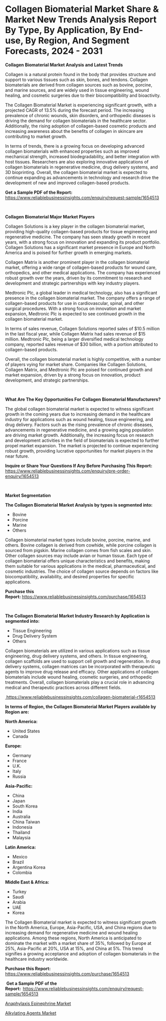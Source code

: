 <p><h1>Collagen Biomaterial Market Share & Market New Trends Analysis Report By Type, By Application, By End-use, By Region, And Segment Forecasts, 2024 - 2031</h1></p><p><strong>Collagen Biomaterial Market Analysis and Latest Trends</strong></p>
<p><p>Collagen is a natural protein found in the body that provides structure and support to various tissues such as skin, bones, and tendons. Collagen biomaterials are derived from collagen sources such as bovine, porcine, and marine sources, and are widely used in tissue engineering, wound healing, and cosmetic surgeries due to their biocompatibility and bioactivity. </p><p>The Collagen Biomaterial Market is experiencing significant growth, with a projected CAGR of 13.5% during the forecast period. The increasing prevalence of chronic wounds, skin disorders, and orthopedic diseases is driving the demand for collagen biomaterials in the healthcare sector. Additionally, the rising adoption of collagen-based cosmetic products and increasing awareness about the benefits of collagen in skincare are contributing to market growth.</p><p>In terms of trends, there is a growing focus on developing advanced collagen biomaterials with enhanced properties such as improved mechanical strength, increased biodegradability, and better integration with host tissues. Researchers are also exploring innovative applications of collagen biomaterials in regenerative medicine, drug delivery systems, and 3D bioprinting. Overall, the collagen biomaterial market is expected to continue expanding as advancements in technology and research drive the development of new and improved collagen-based products.</p></p>
<p><strong>Get a Sample PDF of the Report:&nbsp;</strong> <a href="https://www.reliablebusinessinsights.com/enquiry/request-sample/1654513">https://www.reliablebusinessinsights.com/enquiry/request-sample/1654513</a></p>
<p>&nbsp;</p>
<p><strong>Collagen Biomaterial Major Market Players</strong></p>
<p><p>Collagen Solutions is a key player in the collagen biomaterial market, providing high-quality collagen-based products for tissue engineering and regenerative medicine. The company has seen steady growth in recent years, with a strong focus on innovation and expanding its product portfolio. Collagen Solutions has a significant market presence in Europe and North America and is poised for further growth in emerging markets.</p><p>Collagen Matrix is another prominent player in the collagen biomaterial market, offering a wide range of collagen-based products for wound care, orthopedics, and other medical applications. The company has experienced robust growth over the years, driven by its commitment to research and development and strategic partnerships with key industry players.</p><p>Medtronic Plc, a global leader in medical technology, also has a significant presence in the collagen biomaterial market. The company offers a range of collagen-based products for use in cardiovascular, spinal, and other surgical procedures. With a strong focus on innovation and market expansion, Medtronic Plc is expected to see continued growth in the collagen biomaterial market.</p><p>In terms of sales revenue, Collagen Solutions reported sales of $10.5 million in the last fiscal year, while Collagen Matrix had sales revenue of $15 million. Medtronic Plc, being a larger diversified medical technology company, reported sales revenue of $30 billion, with a portion attributed to collagen-based products.</p><p>Overall, the collagen biomaterial market is highly competitive, with a number of players vying for market share. Companies like Collagen Solutions, Collagen Matrix, and Medtronic Plc are poised for continued growth and market expansion, driven by a strong focus on innovation, product development, and strategic partnerships.</p></p>
<p>&nbsp;</p>
<p><strong>What Are The Key Opportunities For Collagen Biomaterial Manufacturers?</strong></p>
<p><p>The global collagen biomaterial market is expected to witness significant growth in the coming years due to increasing demand in the healthcare industry for applications such as wound healing, tissue engineering, and drug delivery. Factors such as the rising prevalence of chronic diseases, advancements in regenerative medicine, and a growing aging population are driving market growth. Additionally, the increasing focus on research and development activities in the field of biomaterials is expected to further propel market expansion. The market is projected to continue experiencing robust growth, providing lucrative opportunities for market players in the near future.</p></p>
<p><strong>Inquire or Share Your Questions If Any Before Purchasing This Report:</strong> <a href="https://www.reliablebusinessinsights.com/enquiry/pre-order-enquiry/1654513">https://www.reliablebusinessinsights.com/enquiry/pre-order-enquiry/1654513</a></p>
<p>&nbsp;</p>
<p><strong>Market Segmentation</strong></p>
<p><strong>The Collagen Biomaterial Market Analysis by types is segmented into:</strong></p>
<p><ul><li>Bovine</li><li>Porcine</li><li>Marine</li><li>Others</li></ul></p>
<p><p>Collagen biomaterial market types include bovine, porcine, marine, and others. Bovine collagen is derived from cowhide, while porcine collagen is sourced from pigskin. Marine collagen comes from fish scales and skin. Other collagen sources may include avian or human tissue. Each type of collagen biomaterial offers unique characteristics and benefits, making them suitable for various applications in the medical, pharmaceutical, and cosmetic industries. The choice of collagen source depends on factors like biocompatibility, availability, and desired properties for specific applications.</p></p>
<p><strong>Purchase this Report:&nbsp;</strong><a href="https://www.reliablebusinessinsights.com/purchase/1654513">https://www.reliablebusinessinsights.com/purchase/1654513</a></p>
<p>&nbsp;</p>
<p><strong>The Collagen Biomaterial Market Industry Research by Application is segmented into:</strong></p>
<p><ul><li>Tissue Engineering</li><li>Drug Delivery System</li><li>Others</li></ul></p>
<p><p>Collagen biomaterials are utilized in various applications such as tissue engineering, drug delivery systems, and others. In tissue engineering, collagen scaffolds are used to support cell growth and regeneration. In drug delivery systems, collagen matrices can be incorporated with therapeutic agents to improve drug release and efficacy. Other applications of collagen biomaterials include wound healing, cosmetic surgeries, and orthopedic treatments. Overall, collagen biomaterials play a crucial role in advancing medical and therapeutic practices across different fields.</p></p>
<p><a href="https://www.reliablebusinessinsights.com/collagen-biomaterial-r1654513">&nbsp;https://www.reliablebusinessinsights.com/collagen-biomaterial-r1654513</a></p>
<p><strong>In terms of Region, the Collagen Biomaterial Market Players available by Region are:</strong></p>
<p>
    <p> <strong> North America: </strong>
        <ul>
            <li>United States</li>
            <li>Canada</li>
        </ul>
        </p> 
    <p> <strong> Europe: </strong>
        <ul>
            <li>Germany</li>
            <li>France</li>
            <li>U.K.</li>
            <li>Italy</li>
            <li>Russia</li>
        </ul>
        </p> 
    <p> <strong> Asia-Pacific: </strong>
        <ul>
            <li>China</li>
            <li>Japan</li>
            <li>South Korea</li>
            <li>India</li>
            <li>Australia</li>
            <li>China Taiwan</li>
            <li>Indonesia</li>
            <li>Thailand</li>
            <li>Malaysia</li>
        </ul>
        </p> 
    <p> <strong> Latin America: </strong>
        <ul>
            <li>Mexico</li>
            <li>Brazil</li>
            <li>Argentina Korea</li>
            <li>Colombia</li>
        </ul>
        </p> 
    <p> <strong> Middle East & Africa: </strong>
        <ul>
            <li>Turkey</li>
            <li>Saudi</li>
            <li>Arabia</li>
            <li>UAE</li>
            <li>Korea</li>
        </ul>
    </p>
    </p>
<p><p>The Collagen Biomaterial market is expected to witness significant growth in the North America, Europe, Asia-Pacific, USA, and China regions due to increasing demand for regenerative medicine and wound healing applications. Among these regions, North America is anticipated to dominate the market with a market share of 35%, followed by Europe at 25%, Asia-Pacific at 20%, USA at 15%, and China at 5%. This trend signifies a growing acceptance and adoption of collagen biomaterials in the healthcare industry worldwide.</p></p>
<p><strong>Purchase this Report: </strong><a href="https://www.reliablebusinessinsights.com/purchase/1654513">https://www.reliablebusinessinsights.com/purchase/1654513</a></p>
<p>&nbsp;<strong>Get a Sample PDF of the Report:&nbsp;&nbsp;</strong><a href="https://www.reliablebusinessinsights.com/enquiry/request-sample/1654513">https://www.reliablebusinessinsights.com/enquiry/request-sample/1654513</a></p>
<p><strong></strong></p>
<p><p><a href="https://github.com/nathandecarvalho/Market-Research-Report-List-4/blob/main/anaphylaxis-epinephrine-market.md">Anaphylaxis Epinephrine Market</a></p><p><a href="https://github.com/julyju69/Market-Research-Report-List-4/blob/main/alkylating-agents-market.md">Alkylating Agents Market</a></p></p>
